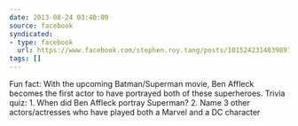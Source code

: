 ```yaml
---
date: 2013-08-24 03:40:00
source: facebook
syndicated:
- type: facebook
  url: https://www.facebook.com/stephen.roy.tang/posts/10152423140398912
tags: []
---
```


Fun fact: With the upcoming Batman/Superman movie, Ben Affleck becomes the first actor to have portrayed both of these superheroes.   Trivia quiz: 1. When did Ben Affleck portray Superman? 2. Name 3 other actors/actresses who have played both a Marvel and a DC character